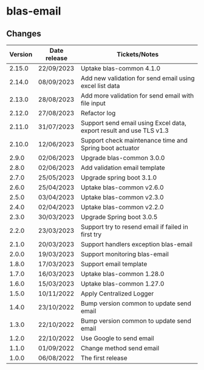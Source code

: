 # blas-email

## Changes

| Version | Date release | Tickets/Notes                                                       |
|---------|--------------|---------------------------------------------------------------------|
| 2.15.0  | 22/09/2023   | Uptake blas-common 4.1.0                                            |
| 2.14.0  | 08/09/2023   | Add new validation for send email using excel list data             |
| 2.13.0  | 28/08/2023   | Add more validation for send email with file input                  |
| 2.12.0  | 27/08/2023   | Refactor log                                                        |
| 2.11.0  | 31/07/2023   | Support send email using Excel data, export result and use TLS v1.3 |
| 2.10.0  | 12/06/2023   | Support check maintenance time and Spring boot actuator             |
| 2.9.0   | 02/06/2023   | Upgrade blas-common 3.0.0                                           |
| 2.8.0   | 02/06/2023   | Add validation email template                                       |
| 2.7.0   | 25/05/2023   | Upgrade spring boot 3.1.0                                           |
| 2.6.0   | 25/04/2023   | Uptake blas-common v2.6.0                                           |
| 2.5.0   | 03/04/2023   | Uptake blas-common v2.3.0                                           |
| 2.4.0   | 02/04/2023   | Uptake blas-common v2.2.0                                           |
| 2.3.0   | 30/03/2023   | Upgrade Spring boot 3.0.5                                           |
| 2.2.0   | 23/03/2023   | Support try to resend email if failed in first try                  |
| 2.1.0   | 20/03/2023   | Support handlers exception blas-email                               |
| 2.0.0   | 19/03/2023   | Support monitoring blas-email                                       |
| 1.8.0   | 17/03/2023   | Support email template                                              |
| 1.7.0   | 16/03/2023   | Uptake blas-common 1.28.0                                           |
| 1.6.0   | 15/03/2023   | Uptake blas-common 1.27.0                                           |
| 1.5.0   | 10/11/2022   | Apply Centralized Logger                                            |
| 1.4.0   | 23/10/2022   | Bump version common to update send email                            |
| 1.3.0   | 22/10/2022   | Bump version common to update send email                            |
| 1.2.0   | 22/10/2022   | Use Google to send email                                            |
| 1.1.0   | 01/09/2022   | Change method send email                                            |
| 1.0.0   | 06/08/2022   | The first release                                                   |
